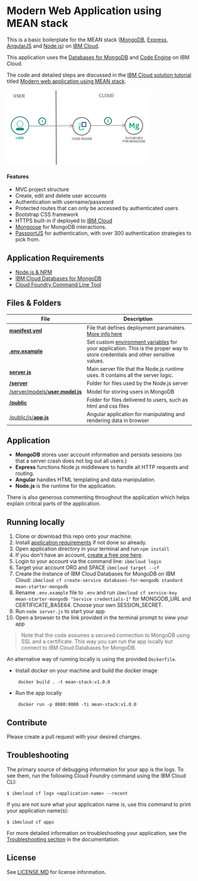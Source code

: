 # Modern Web Application using MEAN stack

This is a basic boilerplate for the MEAN stack ([MongoDB](https://www.mongodb.org/), [Express](http://expressjs.com/), [AngularJS](https://angularjs.org/) and [Node.js](https://nodejs.org)) on [IBM Cloud](https://cloud.ibm.com).

This application uses the [Databases for MongoDB](https://cloud.ibm.com/catalog/services/databases-for-mongodb) and [Code Engine](https://cloud.ibm.com/codeengine) on IBM Cloud.

The code and detailed steps are discussed in the [IBM Cloud solution tutorial](https://cloud.ibm.com/docs/solution-tutorials?topic=solution-tutorials-tutorials) titled [Modern web application using MEAN stack](https://cloud.ibm.com/docs/solution-tutorials?topic=solution-tutorials-mean-stack).

<img src="ReadME-Images/Architecture.png">

#### Features
- MVC project structure
- Create, edit and delete user accounts
- Authentication with username/password
- Protected routes that can only be accessed by authenticated users
- Bootstrap CSS framework
- HTTPS built-in if deployed to [IBM Cloud](#deploy-to-ibm-cloud)
- [Mongoose](https://github.com/Automattic/mongoose) for MongoDB interactions.
- [PassportJS](http://passportjs.org) for authentication, with over 300 authentication strategies to pick from.

## Application Requirements
- [Node.js & NPM](https://nodejs.org/en/download/)
- [IBM Cloud Databases for MongoDB](https://cloud.ibm.com/catalog/services/databases-for-mongodb)
- [Cloud Foundry Command Line Tool](https://docs.cloudfoundry.org/devguide/installcf/)

## Files & Folders

| File                               | Description                                                  |
| ---------------------------------- | ------------------------------------------------------------ |
| [**manifest.yml**](./manifest.yml) | File that defines deployment paramaters. [More info here](http://docs.cloudfoundry.org/devguide/deploy-apps/manifest.html)
| [**.env.example**](./.env.example) | Set custom [environment variables](https://en.wikipedia.org/wiki/Environment_variable) for your application. This is the proper way to store credentials and other sensitive values.
| [**server.js**](./server.js) | Main server file that the Node.js runtime uses. It contains all the server logic.
| [**/server**](./server) | Folder for files used by the Node.js server
| [/server/models/**user.model.js**](./server/models/user.model.js) | Model for storing users in MongoDB
| [**/public**](./public) | Folder for files delivered to users, such as html and css files
| [/public/js/**app.js**](./public/js/app.js) | Angular application for manipulating and rendering data in browser

## Application
- **MongoDB** stores user account information and persists sessions (so that a server crash does not log out all users.)
- **Express** functions Node.js middleware to handle all HTTP requests and routing.
- **Angular** handles HTML templating and data manipulation.
- **Node.js** is the runtime for the application.

There is also generous commenting throughout the application which helps explain critical parts of the application.

## Running locally

1. Clone or download this repo onto your machine.
1. Install [application requirements](#application-requirements) if not done so already.
1. Open application directory in your terminal and run `npm install`
1. If you don't have an account, [create a free one here](https://cloud.ibm.com).
1. Login to your account via the command line: `ibmcloud login`
1. Target your account ORG and SPACE  `ibmcloud target --cf`
1. Create the instance of IBM Cloud Databases for MongoDB on IBM Cloud:  `ibmcloud cf create-service databases-for-mongodb standard mean-starter-mongodb`
1. Rename `.env.example` file to `.env` and run `ibmcloud cf service-key mean-starter-mongodb "Service credentials-1"` for MONGODB_URL and CERTIFICATE_BASE64. Choose your own SESSION_SECRET.
1. Run `node server.js` to start your app
1. Open a browser to the link provided in the terminal prompt to view your app

> Note that the code assumes a secured connection to MongoDB using SSL and a certificate. This way you can run the app locally but connect to IBM Cloud Databases for MongoDB.

An alternative way of running locally is using the provided `Dockerfile`.
- Install docker on your machine and build the docker image
  ```
   docker build . -t mean-stack:v1.0.0
  ```
- Run the app locally
  ```
   docker run -p 8080:8080 -ti mean-stack:v1.0.0
  ```

## Contribute
Please create a pull request with your desired changes.

## Troubleshooting
The primary source of debugging information for your app is the logs. To see them, run the following Cloud Foundry command using the IBM Cloud CLI:

  ```
  $ ibmcloud cf logs <application-name> --recent
  ```

If you are not sure what your application name is, use this command to print your application name(s):

  ```
  $ ibmcloud cf apps
  ```

For more detailed information on troubleshooting your application, see the [Troubleshooting section](https://cloud.ibm.com/docs/cloud-foundry-public?topic=cloud-foundry-public-ts-cf-apps) in the documentation.

## License
See [LICENSE.MD](https://github.com/IBM-Cloud/nodejs-MEAN-stack/blob/master/LICENSE.md) for license information.
